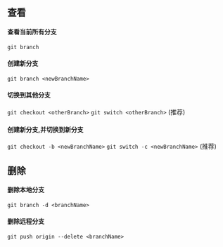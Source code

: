 ## 查看

#### 查看当前所有分支
`git branch `

#### 创建新分支
`git branch <newBranchName>`

#### 切换到其他分支
`git checkout <otherBranch>`
`git switch <otherBranch>` (推荐)

#### 创建新分支,并切换到新分支
`git checkout -b <newBranchName>`
`git switch -c <newBranchName>` (推荐)

## 删除
#### 删除本地分支
`git branch -d <branchName>`

#### 删除远程分支
`git push origin --delete <branchName>`